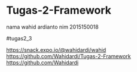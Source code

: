 # Tugas-2-Framework

nama wahid ardianto
nim 2015150018

#tugas2_3

https://snack.expo.io/@wahidardi/wahid
https://github.com/Wahidardi/Tugas-2-Framework
https://github.com/Wahidardi
